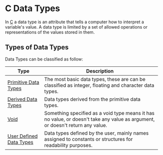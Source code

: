 # C Data Types
In [C](./CS50x_C.md) a data type is an attribute that tells a computer how to interpret a variable's value. 
A data type is limited by a set of allowed operations or representations of the values stored in them. 

## Types of Data Types
Data Types can be classified as follow:

| Type                    | Description                                                                                                                 |
|-------------------------|---------------------------------------------------------------------------------------------------------------------------- |
| [Primitive Data Types](./CS50x_Primitive-Data-Types.md)|The most basic data types, these are can be classified as integer, floating and character data types.                        |
| [Derived Data Types](../Week-2-Arrays/CS50x_Derived-Data-Types.md)      |Data types derived from the primitive data types.                                                                            |
| [Void](./CS50x_Void.md)                    |Something specified as a void type means it has no value, or doesn't take any value as argument, or doesn't return any value.|
| [User Defined Data Types](../Week-4-Memory/CS50x_User-Defined-Data-Types.md) |Data types defined by the user, mainly names assigned to constants or structures for readability purposes.                   |
